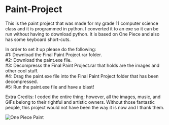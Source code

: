 # Paint-Project
This is the paint project that was made for my grade 11 computer science class and it is programmed in python. I converted it to an exe so it can be run without having to download python. It is based on One Piece and also has some keyboard short-cuts.

In order to set it up please do the following:  
#1: Download the Final Paint Project.rar folder.  
#2: Download the paint.exe file.  
#3: Decompresss the Final Paint Project.rar that holds are the images and other cool stuff.  
#4: Drag the paint.exe file into the Final Paint Project folder that has been decompressed.  
#5: Run the paint.exe file and have a blast!

Extra Credits:
I coded the entire thing; however, all the images, music, and GIFs belong to their rightful and artistic owners. Without those fantastic people, this project would not have been the way it is now and I thank them. 

![One Piece Paint](https://raw.githubusercontent.com/aaggarwal10/Paint-Project/paint.JPG)
